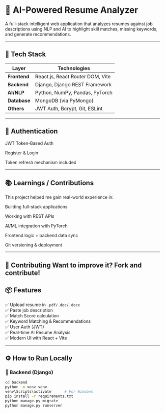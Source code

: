 # 🧠 AI-Powered Resume Analyzer

A full-stack intelligent web application that analyzes resumes against job descriptions using NLP and AI to highlight skill matches, missing keywords, and generate recommendations.

---

## 🔧 Tech Stack

| Layer        | Technologies |
|--------------|--------------|
| **Frontend** | React.js, React Router DOM, Vite |
| **Backend**  | Django, Django REST Framework |
| **AI/NLP**   | Python, NumPy, Pandas, PyTorch |
| **Database** | MongoDB (via PyMongo) |
| **Others**   | JWT Auth, Bcrypt, Git, ESLint |

---

## 🔐 Authentication
JWT Token-Based Auth

Register & Login

Token refresh mechanism included

---

## 📚 Learnings / Contributions
This project helped me gain real-world experience in:

Building full-stack applications

Working with REST APIs

AI/ML integration with PyTorch

Frontend logic + backend data sync

Git versioning & deployment

---

🤝 Contributing
Want to improve it? Fork and contribute!
---

## 📦 Features

✅ Upload resume in `.pdf/.doc/.docx`  
✅ Paste job description  
✅ Match Score calculation  
✅ Keyword Matching & Recommendations  
✅ User Auth (JWT)  
✅ Real-time AI Resume Analysis  
✅ Modern UI with React + Vite


---

## ⚙️ How to Run Locally

### 🐍 Backend (Django)

```bash
cd backend
python -m venv venv
venv\Scripts\activate      # For Windows
pip install -r requirements.txt
python manage.py migrate
python manage.py runserver


